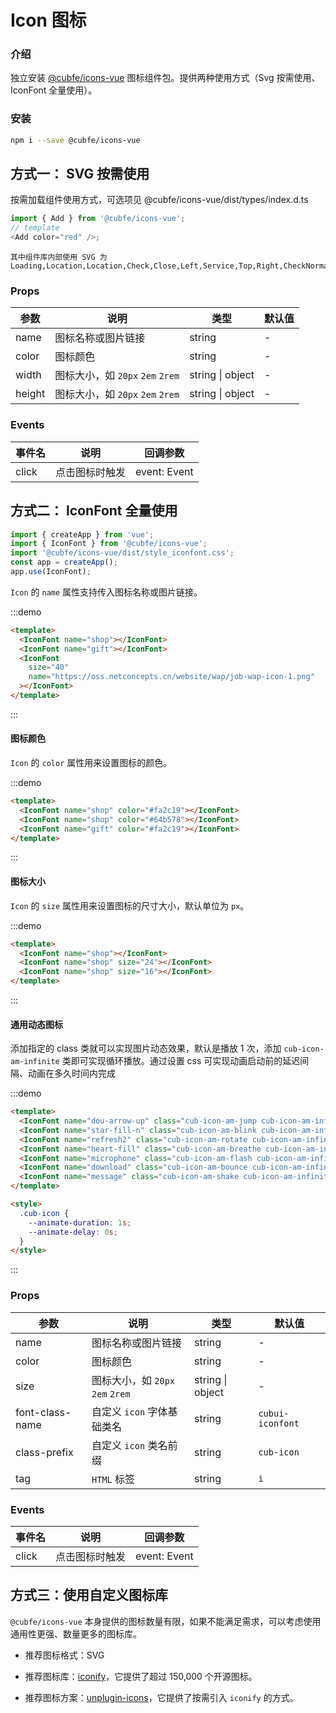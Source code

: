 # Icon 图标

### 介绍

独立安装 [@cubfe/icons-vue](https://github.com/cubfe/cubui-icons) 图标组件包。提供两种使用方式（Svg 按需使用、IconFont 全量使用）。

### 安装

```bash
npm i --save @cubfe/icons-vue
```

## 方式一： SVG 按需使用

按需加载组件使用方式，可选项见 @cubfe/icons-vue/dist/types/index.d.ts

```js
import { Add } from '@cubfe/icons-vue';
// template
<Add color="red" />;
```

<icon-demo />

```
其中组件库内部使用 SVG 为
Loading,Location,Location,Check,Close,Left,Service,Top,Right,CheckNormal,Checked,CheckDisabled,DownArrow,JoySmile,Image,ImageError,CloseCircle,MaskClose,Minus,Plus,Up,Under,Notice,CheckChecked,StarN,Tips,Loading1,TriangleUp,TriangleDown,Photograph,Failure,Trash,Link,Download
```

### Props

| 参数   | 说明                             | 类型             | 默认值 |
| ------ | -------------------------------- | ---------------- | ------ |
| name   | 图标名称或图片链接               | string           | -      |
| color  | 图标颜色                         | string           | -      |
| width  | 图标大小，如 `20px` `2em` `2rem` | string \| object | -      |
| height | 图标大小，如 `20px` `2em` `2rem` | string \| object | -      |

### Events

| 事件名 | 说明           | 回调参数     |
| ------ | -------------- | ------------ |
| click  | 点击图标时触发 | event: Event |

## 方式二： IconFont 全量使用

```js
import { createApp } from 'vue';
import { IconFont } from '@cubfe/icons-vue';
import '@cubfe/icons-vue/dist/style_iconfont.css';
const app = createApp();
app.use(IconFont);
```

`Icon` 的 `name` 属性支持传入图标名称或图片链接。

:::demo

```html
<template>
  <IconFont name="shop"></IconFont>
  <IconFont name="gift"></IconFont>
  <IconFont
    size="40"
    name="https://oss.netconcepts.cn/website/wap/job-wap-icon-1.png"
  ></IconFont>
</template>
```

:::

#### 图标颜色

`Icon` 的 `color` 属性用来设置图标的颜色。

:::demo

```html
<template>
  <IconFont name="shop" color="#fa2c19"></IconFont>
  <IconFont name="shop" color="#64b578"></IconFont>
  <IconFont name="gift" color="#fa2c19"></IconFont>
</template>
```

:::

#### 图标大小

`Icon` 的 `size` 属性用来设置图标的尺寸大小，默认单位为 `px`。

:::demo

```html
<template>
  <IconFont name="shop"></IconFont>
  <IconFont name="shop" size="24"></IconFont>
  <IconFont name="shop" size="16"></IconFont>
</template>
```

:::

#### 通用动态图标

添加指定的 class 类就可以实现图片动态效果，默认是播放 1 次，添加 `cub-icon-am-infinite` 类即可实现循环播放。通过设置 css 可实现动画启动前的延迟间隔、动画在多久时间内完成

:::demo

```html
<template>
  <IconFont name="dou-arrow-up" class="cub-icon-am-jump cub-icon-am-infinite"></IconFont>
  <IconFont name="star-fill-n" class="cub-icon-am-blink cub-icon-am-infinite"></IconFont>
  <IconFont name="refresh2" class="cub-icon-am-rotate cub-icon-am-infinite"></IconFont>
  <IconFont name="heart-fill" class="cub-icon-am-breathe cub-icon-am-infinite"></IconFont>
  <IconFont name="microphone" class="cub-icon-am-flash cub-icon-am-infinite"></IconFont>
  <IconFont name="download" class="cub-icon-am-bounce cub-icon-am-infinite"></IconFont>
  <IconFont name="message" class="cub-icon-am-shake cub-icon-am-infinite"></IconFont>
</template>

<style>
  .cub-icon {
    --animate-duration: 1s;
    --animate-delay: 0s;
  }
</style>
```

:::

### Props

| 参数            | 说明                             | 类型             | 默认值           |
| --------------- | -------------------------------- | ---------------- | ---------------- |
| name            | 图标名称或图片链接               | string           | -                |
| color           | 图标颜色                         | string           | -                |
| size            | 图标大小，如 `20px` `2em` `2rem` | string \| object | -                |
| font-class-name | 自定义 `icon` 字体基础类名       | string           | `cubui-iconfont` |
| class-prefix    | 自定义 `icon` 类名前缀           | string           | `cub-icon`       |
| tag             | `HTML` 标签                      | string           | `i`              |

### Events

| 事件名 | 说明           | 回调参数     |
| ------ | -------------- | ------------ |
| click  | 点击图标时触发 | event: Event |

## 方式三：使用自定义图标库

`@cubfe/icons-vue` 本身提供的图标数量有限，如果不能满足需求，可以考虑使用通用性更强、数量更多的图标库。

- 推荐图标格式：SVG

- 推荐图标库：[iconify](https://iconify.design/)，它提供了超过 150,000 个开源图标。

- 推荐图标方案：[unplugin-icons](https://github.com/antfu/unplugin-icons)，它提供了按需引入 `iconify` 的方式。
